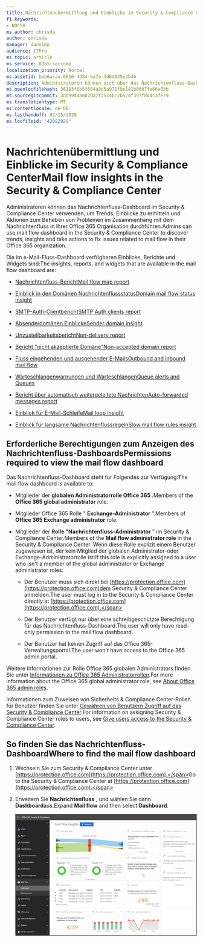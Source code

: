 ```yaml
---
title: Nachrichtenübermittlung und Einblicke im Security & Compliance Center
f1.keywords:
- NOCSH
ms.author: chrisda
author: chrisda
manager: dansimp
audience: ITPro
ms.topic: article
ms.service: O365-seccomp
localization_priority: Normal
ms.assetid: beb6acaa-6016-4d54-ba7e-3d6d035e2b46
description: Administratoren können sich über das Nachrichtenfluss-Dashboard im Security & Compliance Center informieren.
ms.openlocfilehash: 36183f6b5f664a8d5a971f9e141b0607fa66a0bb
ms.sourcegitcommit: 3dd9944a6070a7f35c4bc2b57df397f844c3fe79
ms.translationtype: MT
ms.contentlocale: de-DE
ms.lasthandoff: 02/15/2020
ms.locfileid: "42082929"
---
```

# <a name="mail-flow-insights-in-the-security--compliance-center"></a><span data-ttu-id="e2143-103">Nachrichtenübermittlung und Einblicke im Security & Compliance Center</span><span class="sxs-lookup"><span data-stu-id="e2143-103">Mail flow insights in the Security & Compliance Center</span></span>

<span data-ttu-id="e2143-104">Administratoren können das Nachrichtenfluss-Dashboard im Security & Compliance Center verwenden, um Trends, Einblicke zu ermitteln und Aktionen zum Beheben von Problemen im Zusammenhang mit dem Nachrichtenfluss in Ihrer Office 365 Organisation durchführen.</span><span class="sxs-lookup"><span data-stu-id="e2143-104">Admins can use mail flow dashboard in the Security & Compliance Center to discover trends, insights and take actions to fix issues related to mail flow in their Office 365 organization.</span></span>

<span data-ttu-id="e2143-105">Die im e-Mail-Fluss-Dashboard verfügbaren Einblicke, Berichte und Widgets sind:</span><span class="sxs-lookup"><span data-stu-id="e2143-105">The insights, reports, and widgets that are available in the mail flow dashboard are:</span></span>

- [<span data-ttu-id="e2143-106">Nachrichtenfluss-Bericht</span><span class="sxs-lookup"><span data-stu-id="e2143-106">Mail flow map report</span></span>](mfi-mail-flow-map-report.md)

- [<span data-ttu-id="e2143-107">Einblick in den Domänen Nachrichtenflussstatus</span><span class="sxs-lookup"><span data-stu-id="e2143-107">Domain mail flow status insight</span></span>](mfi-domain-mail-flow-status-insight.md)

- [<span data-ttu-id="e2143-108">SMTP-Auth-Clientbericht</span><span class="sxs-lookup"><span data-stu-id="e2143-108">SMTP Auth clients report</span></span>](mfi-smtp-auth-clients-report.md)

- [<span data-ttu-id="e2143-109">Absenderdomänen Einblicke</span><span class="sxs-lookup"><span data-stu-id="e2143-109">Sender domain insight</span></span>](mfi-sender-domain-insight.md)

- [<span data-ttu-id="e2143-110">Unzustellbarkeitsbericht</span><span class="sxs-lookup"><span data-stu-id="e2143-110">Non-delivery report</span></span>](mfi-non-delivery-report.md)

- [<span data-ttu-id="e2143-111">Bericht "nicht akzeptierte Domäne"</span><span class="sxs-lookup"><span data-stu-id="e2143-111">Non-accepted domain report</span></span>](mfi-non-accepted-domain-report.md)

- [<span data-ttu-id="e2143-112">Fluss eingehenden und ausgehender E-Mails</span><span class="sxs-lookup"><span data-stu-id="e2143-112">Outbound and inbound mail flow</span></span>](mfi-outbound-and-inbound-mail-flow.md)

- [<span data-ttu-id="e2143-113">Warteschlangenwarnungen und Warteschlangen</span><span class="sxs-lookup"><span data-stu-id="e2143-113">Queue alerts and Queues</span></span>](mfi-queue-alerts-and-queues.md)

- [<span data-ttu-id="e2143-114">Bericht über automatisch weitergeleitete Nachrichten</span><span class="sxs-lookup"><span data-stu-id="e2143-114">Auto-forwarded messages report</span></span>](mfi-auto-forwarded-messages-report.md)

- [<span data-ttu-id="e2143-115">Einblick für E-Mail-Schleife</span><span class="sxs-lookup"><span data-stu-id="e2143-115">Mail loop insight</span></span>](mfi-mail-loop-insight.md)

- [<span data-ttu-id="e2143-116">Einblick für langsame Nachrichtenflussregeln</span><span class="sxs-lookup"><span data-stu-id="e2143-116">Slow mail flow rules insight</span></span>](mfi-slow-mail-flow-rules-insight.md)

## <a name="permissions-required-to-view-the-mail-flow-dashboard"></a><span data-ttu-id="e2143-117">Erforderliche Berechtigungen zum Anzeigen des Nachrichtenfluss-Dashboards</span><span class="sxs-lookup"><span data-stu-id="e2143-117">Permissions required to view the mail flow dashboard</span></span>

<span data-ttu-id="e2143-118">Das Nachrichtenfluss-Dashboard steht für Folgendes zur Verfügung:</span><span class="sxs-lookup"><span data-stu-id="e2143-118">The mail flow dashboard is available to:</span></span>

- <span data-ttu-id="e2143-119">Mitglieder der **globalen Administratorrolle Office 365** .</span><span class="sxs-lookup"><span data-stu-id="e2143-119">Members of the **Office 365 global administrator** role.</span></span>

- <span data-ttu-id="e2143-120">Mitglieder Office 365 Rolle " **Exchange-Administrator** ".</span><span class="sxs-lookup"><span data-stu-id="e2143-120">Members of **Office 365 Exchange administrator** role.</span></span>

- <span data-ttu-id="e2143-121">Mitglieder der **Rolle "Nachrichtenfluss-Administrator** " im Security & Compliance Center.</span><span class="sxs-lookup"><span data-stu-id="e2143-121">Members of the **Mail flow administrator role** in the Security & Compliance Center.</span></span> <span data-ttu-id="e2143-122">Wenn diese Rolle explizit einem Benutzer zugewiesen ist, der kein Mitglied der globalen Administrator-oder Exchange-Administratorrolle ist:</span><span class="sxs-lookup"><span data-stu-id="e2143-122">If this role is explicitly assigned to a user who isn't a member of the global administrator or Exchange administrator roles:</span></span>

  - <span data-ttu-id="e2143-123">Der Benutzer muss sich direkt bei [https://protection.office.com](https://protection.office.com)dem Security & Compliance Center anmelden.</span><span class="sxs-lookup"><span data-stu-id="e2143-123">The user must log in to the Security & Compliance Center directly at [https://protection.office.com](https://protection.office.com).</span></span>

  - <span data-ttu-id="e2143-124">Der Benutzer verfügt nur über eine schreibgeschützte Berechtigung für das Nachrichtenfluss-Dashboard.</span><span class="sxs-lookup"><span data-stu-id="e2143-124">The user will only have read-only permission to the mail flow dashboard.</span></span>

  - <span data-ttu-id="e2143-125">Der Benutzer hat keinen Zugriff auf das Office 365-Verwaltungsportal.</span><span class="sxs-lookup"><span data-stu-id="e2143-125">The user won't have access to the Office 365 admin portal.</span></span>

<span data-ttu-id="e2143-126">Weitere Informationen zur Rolle Office 365 globalen Administrators finden Sie unter [Informationen zu Office 365 Administratorrollen](https://docs.microsoft.com/office365/admin/add-users/about-admin-roles).</span><span class="sxs-lookup"><span data-stu-id="e2143-126">For more information about the Office 365 global administrator role, see [About Office 365 admin roles](https://docs.microsoft.com/office365/admin/add-users/about-admin-roles).</span></span>

<span data-ttu-id="e2143-127">Informationen zum Zuweisen von Sicherheits & Compliance Center-Rollen für Benutzer finden Sie unter [Gewähren von Benutzern Zugriff auf das Security & Compliance Center](https://docs.microsoft.com/office365/securitycompliance/grant-access-to-the-security-and-compliance-center).</span><span class="sxs-lookup"><span data-stu-id="e2143-127">For information on assigning Security & Compliance Center roles to users, see [Give users access to the Security & Compliance Center](https://docs.microsoft.com/office365/securitycompliance/grant-access-to-the-security-and-compliance-center).</span></span>

## <a name="where-to-find-the-mail-flow-dashboard"></a><span data-ttu-id="e2143-128">So finden Sie das Nachrichtenfluss-Dashboard</span><span class="sxs-lookup"><span data-stu-id="e2143-128">Where to find the mail flow dashboard</span></span>

1. <span data-ttu-id="e2143-129">Wechseln Sie zum Security & Compliance Center unter [https://protection.office.com](https://protection.office.com).</span><span class="sxs-lookup"><span data-stu-id="e2143-129">Go to the Security & Compliance Center at [https://protection.office.com](https://protection.office.com).</span></span>

2. <span data-ttu-id="e2143-130">Erweitern Sie **Nachrichtenfluss** , und wählen Sie dann **Dashboard**aus.</span><span class="sxs-lookup"><span data-stu-id="e2143-130">Expand **Mail flow** and then select **Dashboard**.</span></span>

   ![Das Nachrichtenfluss-Dashboard im Office 365 Security & Compliance Center](../../media/mail-flow-dashboard-v2.png)
